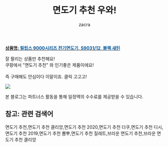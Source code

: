 ﻿---
layout: post
title:  "면도기 추천 우와!"
author: zacra
categories: [ 아이템 ]
tags: [면도기 추천,면도기 추천 클리앙,면도기 추천 2020,면도기 추천 더쿠,면도기 추천 디시,면도기 추천 2019,면도기 추천 뽐뿌,면도기 추천 질레트,브라운 면도기 추천,브라운 면도기 추천 클리앙]
image: https://static.coupangcdn.com/image/retail/images/72900953934195-fc7c12d7-9a47-431d-93ca-ed5be7b03075.jpg 
description: "쿠팡에서 면도기 추천 관련 상품으로 가장 잘팔리는 제품 중 하나라는 사실!!."
rating: 4.5
---

<a href="https://link.coupang.com/re/AFFSDP?lptag=AF8407795&pageKey=7031873&itemId=31177319&vendorItemId=3075712259&traceid=V0-153-b8fd3448040b0c87"><b>상품명: <font color='#01579B'>필립스 9000시리즈 전기면도기, S9031/12, 블랙 새틴</font></b></a>

잘 팔리는 상품만 추천해요!<br/>
쿠팡에서 "면도기 추천" 와 인기좋은 제품이에요!<br/><br/>
즉 구매해도 안심이다 이말이죠. 클릭 고고고! <br/>



<a href="https://link.coupang.com/re/AFFSDP?lptag=AF8407795&pageKey=7031873&itemId=31177319&vendorItemId=3075712259&traceid=V0-153-b8fd3448040b0c87"><img src="https://thumbnail7.coupangcdn.com/thumbnails/remote/q89/image/product/content/vendorItem/2019/02/27/31177319/81ea4520-0a7b-4d57-b897-e4653eb404f0.jpg"></a> 

본 블로그는 파트너스 활동을 통해 일정액의 수수료를 제공받을 수 있습니다.

## 참고: 관련 검색어    
면도기 추천,면도기 추천 클리앙,면도기 추천 2020,면도기 추천 더쿠,면도기 추천 디시,면도기 추천 2019,면도기 추천 뽐뿌,면도기 추천 질레트,브라운 면도기 추천,브라운 면도기 추천 클리앙